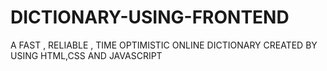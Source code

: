 # DICTIONARY-USING-FRONTEND
A FAST , RELIABLE , TIME OPTIMISTIC ONLINE DICTIONARY CREATED BY USING HTML,CSS AND JAVASCRIPT
